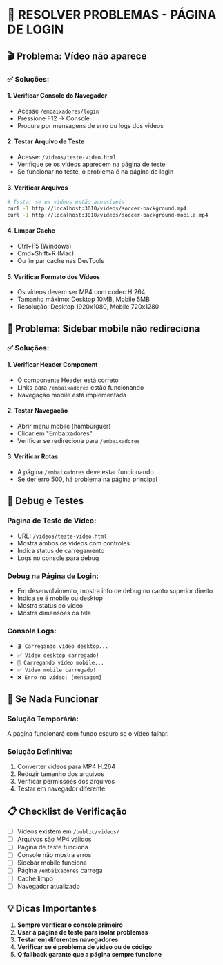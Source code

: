# 🔧 RESOLVER PROBLEMAS - PÁGINA DE LOGIN

## 🎬 **Problema: Vídeo não aparece**

### ✅ **Soluções:**

#### 1. **Verificar Console do Navegador**

- Acesse `/embaixadores/login`
- Pressione F12 → Console
- Procure por mensagens de erro ou logs dos vídeos

#### 2. **Testar Arquivo de Teste**

- Acesse: `/videos/teste-video.html`
- Verifique se os vídeos aparecem na página de teste
- Se funcionar no teste, o problema é na página de login

#### 3. **Verificar Arquivos**

```bash
# Testar se os vídeos estão acessíveis
curl -I http://localhost:3010/videos/soccer-background.mp4
curl -I http://localhost:3010/videos/soccer-background-mobile.mp4
```

#### 4. **Limpar Cache**

- Ctrl+F5 (Windows)
- Cmd+Shift+R (Mac)
- Ou limpar cache nas DevTools

#### 5. **Verificar Formato dos Vídeos**

- Os vídeos devem ser MP4 com codec H.264
- Tamanho máximo: Desktop 10MB, Mobile 5MB
- Resolução: Desktop 1920x1080, Mobile 720x1280

## 📱 **Problema: Sidebar mobile não redireciona**

### ✅ **Soluções:**

#### 1. **Verificar Header Component**

- O componente Header está correto
- Links para `/embaixadores` estão funcionando
- Navegação mobile está implementada

#### 2. **Testar Navegação**

- Abrir menu mobile (hambúrguer)
- Clicar em "Embaixadores"
- Verificar se redireciona para `/embaixadores`

#### 3. **Verificar Rotas**

- A página `/embaixadores` deve estar funcionando
- Se der erro 500, há problema na página principal

## 🧪 **Debug e Testes**

### **Página de Teste de Vídeo:**

- URL: `/videos/teste-video.html`
- Mostra ambos os vídeos com controles
- Indica status de carregamento
- Logs no console para debug

### **Debug na Página de Login:**

- Em desenvolvimento, mostra info de debug no canto superior direito
- Indica se é mobile ou desktop
- Mostra status do vídeo
- Mostra dimensões da tela

### **Console Logs:**

- `🎬 Carregando vídeo desktop...`
- `✅ Vídeo desktop carregado!`
- `📱 Carregando vídeo mobile...`
- `✅ Vídeo mobile carregado!`
- `❌ Erro no vídeo: [mensagem]`

## 🚨 **Se Nada Funcionar**

### **Solução Temporária:**

A página funcionará com fundo escuro se o vídeo falhar.

### **Solução Definitiva:**

1. Converter vídeos para MP4 H.264
2. Reduzir tamanho dos arquivos
3. Verificar permissões dos arquivos
4. Testar em navegador diferente

## 📋 **Checklist de Verificação**

- [ ] Vídeos existem em `/public/videos/`
- [ ] Arquivos são MP4 válidos
- [ ] Página de teste funciona
- [ ] Console não mostra erros
- [ ] Sidebar mobile funciona
- [ ] Página `/embaixadores` carrega
- [ ] Cache limpo
- [ ] Navegador atualizado

## 💡 **Dicas Importantes**

1. **Sempre verificar o console primeiro**
2. **Usar a página de teste para isolar problemas**
3. **Testar em diferentes navegadores**
4. **Verificar se é problema de vídeo ou de código**
5. **O fallback garante que a página sempre funcione**
